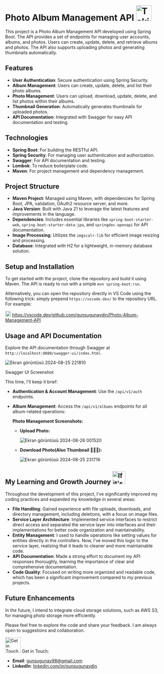 # Photo Album Management API <img src="https://i.pinimg.com/originals/cc/cc/18/cccc184c1d45e102912a72427d900759.gif" alt="Taking Photo Gif" width="50" height="50">

This project is a Photo Album Management API developed using Spring Boot. The API provides a set of endpoints for managing user accounts, albums, and photos. Users can create, update, delete, and retrieve albums and photos. The API also supports uploading photos and generating thumbnails automatically.

## Features

- **User Authentication**: Secure authentication using Spring Security.
- **Album Management**: Users can create, update, delete, and list their photo albums.
- **Photo Management**: Users can upload, download, update, delete, and list photos within their albums.
- **Thumbnail Generation**: Automatically generates thumbnails for uploaded photos.
- **API Documentation**: Integrated with Swagger for easy API documentation and testing.

## Technologies

- **Spring Boot**: For building the RESTful API.
- **Spring Security**: For managing user authentication and authorization.
- **Swagger**: For API documentation and testing.
- **Lombok**: To reduce boilerplate code.
- **Maven**: For project management and dependency management.

## Project Structure

- **Maven Project**: Managed using Maven, with dependencies for Spring Boot, JPA, validation, OAuth2 resource server, and more.
- **Java Version**: Built with Java 21 to leverage the latest features and improvements in the language.
- **Dependencies**: Includes essential libraries like `spring-boot-starter-web`, `spring-boot-starter-data-jpa`, and `springdoc-openapi` for API documentation.
- **Image Processing**: Utilizes the `imgscalr-lib` for efficient image resizing and processing.
- **Database**: Integrated with H2 for a lightweight, in-memory database solution.

## Setup and Installation

To get started with the project, clone the repository and build it using Maven. The API is ready to run with a simple `mvn spring-boot:run`.

Alternatively, you can open the repository directly in VS Code using the following trick: simply prepend `https://vscode.dev/` to the repository URL. For example:

<img src="https://upload.wikimedia.org/wikipedia/commons/thumb/9/9a/Visual_Studio_Code_1.35_icon.svg/512px-Visual_Studio_Code_1.35_icon.svg.png?20210804221519" alt="VS Code Symbol Img." width="18" height="18">  https://vscode.dev/github.com/gunsugunaydin/Photo-Album-Management-API

## Usage and API Documentation

Explore the API documentation through Swagger at `http://localhost:8080/swagger-ui/index.html`.
  
![Ekran görüntüsü 2024-08-25 221810](https://github.com/user-attachments/assets/ee10a56e-e4be-4883-a9fc-001b1e4071fd)

Swagger UI Screenshot



  This time, I'll keep it brief:

  - **Authentication & Account Management**: Use the `/api/v1/auth` endpoints.
  - **Album Management**: Access the `/api/v1/albums` endpoints for all album-related operations:
    
    **Photo Management Screenshots:**
    
    - **Upload Photo:**
      
      ![Ekran görüntüsü 2024-08-26 001520](https://github.com/user-attachments/assets/b75addca-e599-4bb3-b63a-9a6829654366)
          
    
    - **Download Photo(Also Thumbnail 🙋🏼‍♀️):**
      
      ![Ekran görüntüsü 2024-08-25 231716](https://github.com/user-attachments/assets/0a78f84c-c2ca-4f37-8ef9-30565c545276)

## My Learning and Growth Journey <img src="https://github.com/user-attachments/assets/a25bed06-7a82-494f-9808-ab08dabfbd6f" alt="If it's not downloaded, try F5" width="42" height="42">

Throughout the development of this project, I’ve significantly improved my coding practices and expanded my knowledge in several areas:

- **File Handling**: Gained experience with file uploads, downloads, and directory management, including deletions, with a focus on image files.
- **Service Layer Architecture**: Implemented service interfaces to restrict direct access and separated the service layer into interfaces and their implementations for better code organization and maintainability.
- **Entity Management**: I used to handle operations like setting values for entities directly in the controllers. Now, I’ve moved this logic to the service layer, realizing that it leads to cleaner and more maintainable code.
- **API Documentation**: Made a strong effort to document my API responses thoroughly, learning the importance of clear and comprehensive documentation.
- **Code Quality**: Focused on writing more organized and readable code, which has been a significant improvement compared to my previous projects.
  
## Future Enhancements

In the future, I intend to integrate cloud storage solutions, such as AWS S3, for managing photo storage more efficiently.

Please feel free to explore the code and share your feedback. I am always open to suggestions and collaboration.

<img src="https://media.tenor.com/v63_brUy45wAAAAi/peach-goma-love-peach-cat.gif" alt="Get in Touch Gif" width="50" height="50"> Get in Touch:

- **Email**: [gunsugunay98@gmail.com](mailto:gunsugunay98@gmail.com)
- **LinkedIn**: [linkedin.com/in/gunsugunaydin](https://www.linkedin.com/in/gunsugunaydin/)

